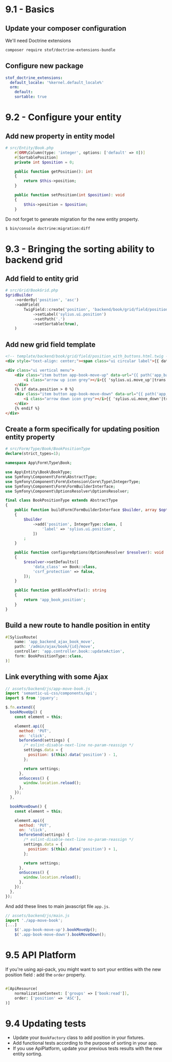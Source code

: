# 9.1 - Basics

## Update your composer configuration

We'll need Doctrine extensions
```bash
composer require stof/doctrine-extensions-bundle
```

## Configure new package

```yaml
stof_doctrine_extensions:
  default_locale: '%kernel.default_locale%'
  orm:
    default:
    sortable: true
```

# 9.2 - Configure your entity

## Add new property in entity model

```php
# src/Entity/Book.php
    #[ORM\Column(type: 'integer', options: ['default' => 0])]
    #[SortablePosition]
    private int $position = 0;

    public function getPosition(): int
    {
        return $this->position;
    }

    public function setPosition(int $position): void
    {
        $this->position = $position;
    }
```

Do not forget to generate migration for the new entity property.

```bash
$ bin/console doctrine:migration:diff
```

# 9.3 - Bringing the sorting ability to backend grid

## Add field to entity grid

```php
# src/Grid/BookGrid.php
$gridBuilder
    ->orderBy('position', 'asc')
    ->addField(
        TwigField::create('position', 'backend/book/grid/field/position_with_buttons.html.twig')
            ->setLabel('sylius.ui.position')
            ->setPath('.')
            ->setSortable(true),
    )
```

## Add new grid field template

```html
<!-- template/backend/book/grid/field/position_with_buttons.html.twig -->
<div style="text-align: center;"><span class="ui circular label">{{ data.position }}</span></div>

<div class="ui vertical menu">
    <div class="item button app-book-move-up" data-url="{{ path('app_backend_ajax_book_move', { id: data.id }) }}" data-id="{{ data.id }}" data-position="{{ data.position }}">
        <i class="arrow up icon grey"></i>{{ 'sylius.ui.move_up'|trans }}
    </div>
    {% if data.position > 0 %}
    <div class="item button app-book-move-down" data-url="{{ path('app_backend_ajax_book_move', { id: data.id }) }}" data-id="{{ data.id }}" data-position="{{ data.position }}">
        <i class="arrow down icon grey"></i>{{ 'sylius.ui.move_down'|trans }}
    </div>
    {% endif %}
</div>
```
## Create a form specifically for updating position entity property

```php
# src/Form/Type/Book/BookPositionType
declare(strict_types=1);

namespace App\Form\Type\Book;

use App\Entity\Book\BookType;
use Symfony\Component\Form\AbstractType;
use Symfony\Component\Form\Extension\Core\Type\IntegerType;
use Symfony\Component\Form\FormBuilderInterface;
use Symfony\Component\OptionsResolver\OptionsResolver;

final class BookPositionType extends AbstractType
{
    public function buildForm(FormBuilderInterface $builder, array $options): void
    {
        $builder
            ->add('position', IntegerType::class, [
                'label' => 'sylius.ui.position',
            ])
        ;
    }

    public function configureOptions(OptionsResolver $resolver): void
    {
        $resolver->setDefaults([
            'data_class' => Book::class,
            'csrf_protection' => false,
        ]);
    }

    public function getBlockPrefix(): string
    {
        return 'app_book_position';
    }
}
```

## Build a new route to handle position in entity

```php
#[SyliusRoute(
    name: 'app_backend_ajax_book_move',
    path: '/admin/ajax/book/{id}/move',
    controller: 'app.controller.book::updateAction',
    form: BookPositionType::class,
)]
```

## Link everything with some Ajax

```javascript
// assets/backend/js/app-move-book.js
import 'semantic-ui-css/components/api';
import $ from 'jquery';

$.fn.extend({
  bookMoveUp() {
    const element = this;

    element.api({
      method: 'PUT',
      on: 'click',
      beforeSend(settings) {
        /* eslint-disable-next-line no-param-reassign */
        settings.data = {
          position: $(this).data('position') - 1,
        };

        return settings;
      },
      onSuccess() {
        window.location.reload();
      },
    });
  },

  bookMoveDown() {
    const element = this;

    element.api({
      method: 'PUT',
      on: 'click',
      beforeSend(settings) {
        /* eslint-disable-next-line no-param-reassign */
        settings.data = {
          position: $(this).data('position') + 1,
        };

        return settings;
      },
      onSuccess() {
        window.location.reload();
      },
    });
  },
});
```
And add these lines to main javascript file `app.js`.
```javascript
// assets/backend/js/main.js
import './app-move-book';
[...]
    $('.app-book-move-up').bookMoveUp();
    $('.app-book-move-down').bookMoveDown();

```

# 9.5 API Platform

If you're using api-pack, you might want to sort your entities with the new position field : add the `order` property.
```php

#[ApiResource(
    normalizationContext: ['groups' => ['book:read']],
    order: ['position' => 'ASC'],
)]
```


# 9.4 Updating tests

- Update your `BookFactory` class to add position in your fixtures.
- Add functional tests according to the purpose of sorting in your app.
- If you use ApiPlatform, update your previous tests results with the new entity sorting.
